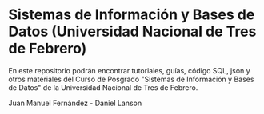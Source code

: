 # Sistemas de Información y Bases de Datos (Universidad Nacional de Tres de Febrero)

En este repositorio podrán encontrar tutoriales, guías, código SQL, json y otros materiales del Curso de Posgrado "Sistemas de Información y Bases de Datos" de la Universidad Nacional de Tres de Febrero.


Juan Manuel Fernández - Daniel Lanson
